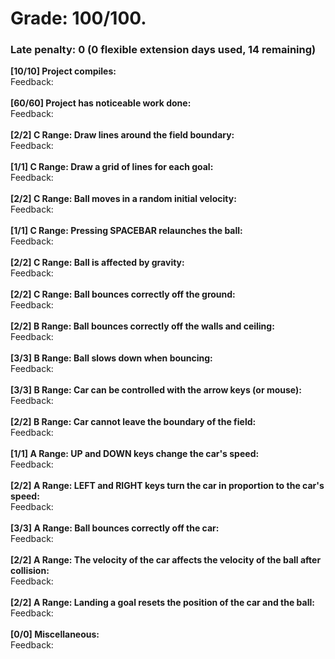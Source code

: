 # Grade: 100/100.

### Late penalty: 0 (0 flexible extension days used, 14 remaining)

**[10/10] Project compiles:**<br/>Feedback: <br/><br/>**[60/60] Project has noticeable work done:**<br/>Feedback: <br/><br/>**[2/2] C Range: Draw lines around the field boundary:**<br/>Feedback: <br/><br/>**[1/1] C Range: Draw a grid of lines for each goal:**<br/>Feedback: <br/><br/>**[2/2] C Range: Ball moves in a random initial velocity:**<br/>Feedback: <br/><br/>**[1/1] C Range: Pressing SPACEBAR relaunches the ball:**<br/>Feedback: <br/><br/>**[2/2] C Range: Ball is affected by gravity:**<br/>Feedback: <br/><br/>**[2/2] C Range: Ball bounces correctly off the ground:**<br/>Feedback: <br/><br/>**[2/2] B Range: Ball bounces correctly off the walls and ceiling:**<br/>Feedback: <br/><br/>**[3/3] B Range: Ball slows down when bouncing:**<br/>Feedback: <br/><br/>**[3/3] B Range: Car can be controlled with the arrow keys (or mouse):**<br/>Feedback: <br/><br/>**[2/2] B Range: Car cannot leave the boundary of the field:**<br/>Feedback: <br/><br/>**[1/1] A Range: UP and DOWN keys change the car's speed:**<br/>Feedback: <br/><br/>**[2/2] A Range: LEFT and RIGHT keys turn the car in proportion to the car's speed:**<br/>Feedback: <br/><br/>**[3/3] A Range: Ball bounces correctly off the car:**<br/>Feedback: <br/><br/>**[2/2] A Range: The velocity of the car affects the velocity of the ball after collision:**<br/>Feedback: <br/><br/>**[2/2] A Range: Landing a goal resets the position of the car and the ball:**<br/>Feedback: <br/><br/>**[0/0] Miscellaneous:**<br/>Feedback: <br/><br/>